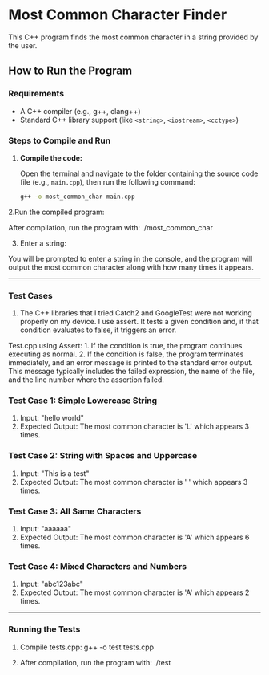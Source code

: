 # Most Common Character Finder

This C++ program finds the most common character in a string provided by the user.

## How to Run the Program

### Requirements
- A C++ compiler (e.g., g++, clang++)
- Standard C++ library support (like `<string>`, `<iostream>`, `<cctype>`)

### Steps to Compile and Run

1. **Compile the code:**

   Open the terminal and navigate to the folder containing the source code file (e.g., `main.cpp`), then run the following command:
 
   ```bash
   g++ -o most_common_char main.cpp
   
2.Run the compiled program:

After compilation, run the program with:
./most_common_char

3. Enter a string:

You will be prompted to enter a string in the console, and the program will output the most common character along with how many times it appears.

----------------------------------------------------------------------------------------------

### Test Cases
1. The C++ libraries that I tried Catch2 and GoogleTest were not working properly on my device. I use assert. It tests a given condition and, if that condition evaluates to false, it triggers an error.

Test.cpp using Assert: 
         1. If the condition is true, the program continues executing as normal.
         2. If the condition is false, the program terminates immediately, and an error message is printed to the standard error output. This message typically includes the failed expression, the name of the file, and the line number where the assertion failed.

### Test Case 1: Simple Lowercase String

1. Input: "hello world"
2. Expected Output: The most common character is 'L' which appears 3 times.

### Test Case 2: String with Spaces and Uppercase

1. Input: "This is a test"
2. Expected Output: The most common character is ' ' which appears 3 times.

### Test Case 3: All Same Characters

1. Input: "aaaaaa"
2. Expected Output: The most common character is 'A' which appears 6 times.

### Test Case 4: Mixed Characters and Numbers

1. Input: "abc123abc"
2. Expected Output: The most common character is 'A' which appears 2 times.

-------------------------------------------------------------------------------------------------------------------------------

### Running the Tests
1. Compile tests.cpp:  g++ -o test tests.cpp

2. After compilation, run the program with:
./test
